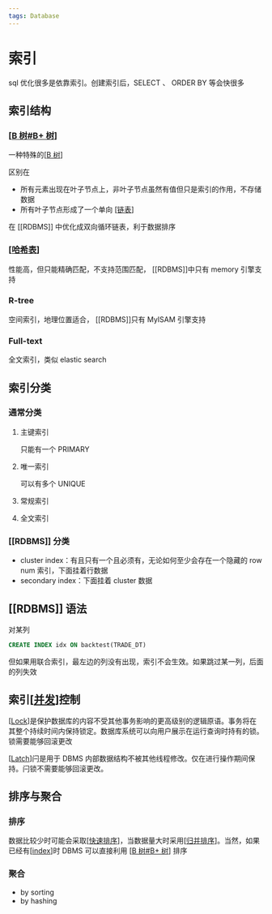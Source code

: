 ```yaml
---
tags: Database
---
```


# 索引

sql 优化很多是依靠索引。创建索引后，SELECT 、 ORDER BY 等会快很多

## 索引结构

### [[B 树#B+ 树]]

一种特殊的[[B 树]]

区别在

- 所有元素出现在叶子节点上，非叶子节点虽然有值但只是索引的作用，不存储数据
- 所有叶子节点形成了一个单向 [[链表]]

在 [[RDBMS]] 中优化成双向循环链表，利于数据排序

### [[哈希表]]

性能高，但只能精确匹配，不支持范围匹配， [[RDBMS]]中只有 memory 引擎支持

### R-tree

空间索引，地理位置适合， [[RDBMS]]只有 MyISAM 引擎支持

### Full-text

全文索引，类似 elastic search

## 索引分类

### 通常分类

1. 主键索引

   只能有一个 PRIMARY

2. 唯一索引

   可以有多个 UNIQUE

3. 常规索引

4. 全文索引

### [[RDBMS]] 分类

- cluster index：有且只有一个且必须有，无论如何至少会存在一个隐藏的 row num 索引，下面挂着行数据
- secondary index：下面挂着 cluster 数据

## [[RDBMS]] 语法

对某列

```sql
CREATE INDEX idx ON backtest(TRADE_DT)
```

但如果用联合索引，最左边的列没有出现，索引不会生效。如果跳过某一列，后面的列失效

## 索引[[并发]]控制

[[Lock]]是保护数据库的内容不受其他事务影响的更高级别的逻辑原语。事务将在其整个持续时间内保持锁定。数据库系统可以向用户展示在运行查询时持有的锁。锁需要能够回滚更改

[[Latch]]闩是用于 DBMS 内部数据结构不被其他线程修改。仅在进行操作期间保持。闩锁不需要能够回滚更改。

## 排序与聚合

### 排序

数据比较少时可能会采取[[快速排序]]，当数据量大时采用[[归并排序]]。当然，如果已经有[[index]]时 DBMS 可以直接利用 [[B 树#B+ 树]] 排序

### 聚合

- by sorting
- by hashing

[//begin]: # "Autogenerated link references for markdown compatibility"
[B 树#B+ 树]: <../../algorithm/data_structure/B 树.md> "B 树"
[B 树]: <../../algorithm/data_structure/B 树.md> "B 树"
[链表]: ../../algorithm/data_structure/链表.md "链表"
[mysql]: ../sql/mysql.md "mysql"
[哈希表]: ../../algorithm/data_structure/哈希表.md "哈希表"
[并发]: ../../csapp/程序的通信/并发.md "并发"
[Lock]: <../../operating system/并发/Lock.md> "Lock"
[Latch]: latch.md "Latch"
[快速排序]: ../../algorithm/sort/快速排序.md "快速排序"
[归并排序]: ../../algorithm/sort/归并排序.md "归并排序"
[index]: index.md "索引"
[//end]: # "Autogenerated link references"
